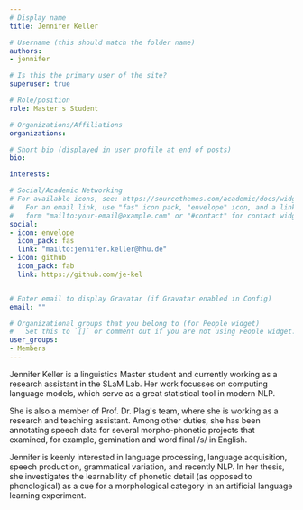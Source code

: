 ```yaml
---
# Display name
title: Jennifer Keller

# Username (this should match the folder name)
authors:
- jennifer

# Is this the primary user of the site?
superuser: true

# Role/position
role: Master's Student

# Organizations/Affiliations
organizations:

# Short bio (displayed in user profile at end of posts)
bio:

interests:

# Social/Academic Networking
# For available icons, see: https://sourcethemes.com/academic/docs/widgets/#icons
#   For an email link, use "fas" icon pack, "envelope" icon, and a link in the
#   form "mailto:your-email@example.com" or "#contact" for contact widget.
social:
- icon: envelope
  icon_pack: fas
  link: "mailto:jennifer.keller@hhu.de"
- icon: github
  icon_pack: fab
  link: https://github.com/je-kel


# Enter email to display Gravatar (if Gravatar enabled in Config)
email: ""

# Organizational groups that you belong to (for People widget)
#   Set this to `[]` or comment out if you are not using People widget.
user_groups:
- Members
---
```

Jennifer Keller is a linguistics Master student and currently working as a research assistant in the SLaM Lab. Her work focusses on computing language models, which serve as a great statistical tool in modern NLP.

She is also a member of Prof. Dr. Plag's team, where she is working as a research and teaching assistant. Among other duties, she has been annotating speech data for several morpho-phonetic projects that examined, for example, gemination and word final /s/ in English.

Jennifer is keenly interested in language processing, language acquisition, speech production, grammatical variation, and recently NLP. In her thesis, she investigates the learnability of phonetic detail (as opposed to phonological) as a cue for a morphological category in an artificial language learning experiment.
